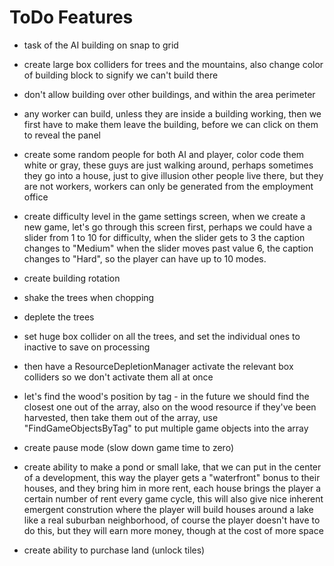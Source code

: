 # ToDo Features

* task of the AI building on snap to grid

* create large box colliders for trees and the mountains, also change color of building block to signify we can't build there

* don't allow building over other buildings, and within the area perimeter

* any worker can build, unless they are inside a building working, then we first have to make them leave the building, before we can click on them to reveal the panel

* create some random people for both AI and player, color code them white or gray, these guys are just walking around, perhaps sometimes they go into a house, just to give illusion other people live there, but they are not workers, workers can only be generated from the employment office

* create difficulty level in the game settings screen, when we create a new game, let's go through this screen first, perhaps we could have a slider from 1 to 10 for difficulty, when the slider gets to 3 the caption changes to "Medium" when the slider moves past value 6, the caption changes to "Hard", so the player can have up to 10 modes. 

* create building rotation

* shake the trees when chopping

* deplete the trees

* set huge box collider on all the trees, and set the individual ones to inactive to save on processing

* then have a ResourceDepletionManager activate the relevant box colliders so we don't activate them all at once

* let's find the wood's position by tag - in the future we should find the closest one out of the array, also on the wood resource if they've been harvested, then take them out of the array, use "FindGameObjectsByTag" to put multiple game objects into the array

* create pause mode (slow down game time to zero)

* create ability to make a pond or small lake, that we can put in the center of a development, this way the player gets a "waterfront" bonus to their houses, and they bring him in more rent, each house brings the player a certain number of rent every game cycle, this will also give nice inherent emergent constrution where the player will build houses around a lake like a real suburban neighborhood, of course the player doesn't have to do this, but they will earn more money, though at the cost of more space

* create ability to purchase land (unlock tiles) 
